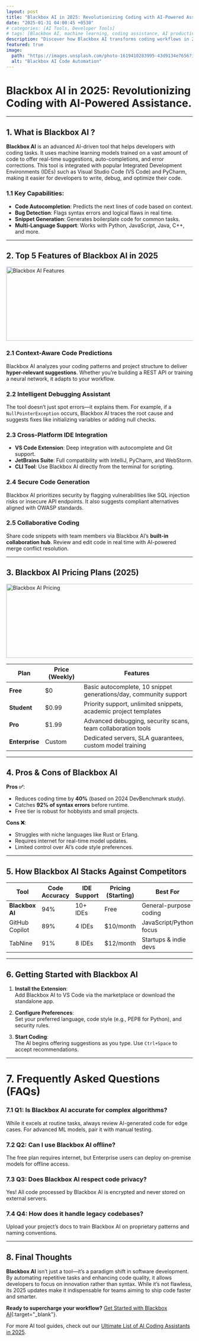 ```yaml
---
layout: post
title: "Blackbox AI in 2025: Revolutionizing Coding with AI-Powered Assistance"
date: "2025-01-31 04:00:45 +0530"
# categories: [AI Tools, Developer Tools]
# tags: [Blackbox AI, machine learning, coding assistance, AI productivity]
description: "Discover how Blackbox AI transforms coding workflows in 2025. Explore features, pricing, and benefits of this AI-driven development tool."
featured: true
image:
  path: "https://images.unsplash.com/photo-1619410283995-43d9134e7656?ixlib=rb-1.2.1&auto=format&fit=crop&w=1260&h=750&q=80"
  alt: "Blackbox AI Code Automation"
---
```


# Blackbox AI in 2025: Revolutionizing Coding with AI-Powered Assistance.

---

## 1. What is Blackbox AI ? 

**Blackbox AI** is an advanced AI-driven tool that helps developers with coding tasks. It uses machine learning models trained on a vast amount of code to offer real-time suggestions, auto-completions, and error corrections. This tool is integrated with popular Integrated Development Environments (IDEs) such as Visual Studio Code (VS Code) and PyCharm, making it easier for developers to write, debug, and optimize their code.  

### 1.1 Key Capabilities:  
- **Code Autocompletion**: Predicts the next lines of code based on context.  
- **Bug Detection**: Flags syntax errors and logical flaws in real time.  
- **Snippet Generation**: Generates boilerplate code for common tasks.  
- **Multi-Language Support**: Works with Python, JavaScript, Java, C++, and more.  

---

## 2. Top 5 Features of Blackbox AI in 2025  

<img src="https://images.pexels.com/photos/577585/pexels-photo-577585.jpeg?auto=compress&cs=tinysrgb&w=1260&h=750&dpr=1" alt="Blackbox AI Features" width="600" height="200">  

### 2.1 Context-Aware Code Predictions  
Blackbox AI analyzes your coding patterns and project structure to deliver **hyper-relevant suggestions**. Whether you’re building a REST API or training a neural network, it adapts to your workflow.  

### 2.2 Intelligent Debugging Assistant  
The tool doesn’t just spot errors—it explains them. For example, if a `NullPointerException` occurs, Blackbox AI traces the root cause and suggests fixes like initializing variables or adding null checks.  

### 2.3 Cross-Platform IDE Integration  
- **VS Code Extension**: Deep integration with autocomplete and Git support.  
- **JetBrains Suite**: Full compatibility with IntelliJ, PyCharm, and WebStorm.  
- **CLI Tool**: Use Blackbox AI directly from the terminal for scripting.  

### 2.4 Secure Code Generation  
Blackbox AI prioritizes security by flagging vulnerabilities like SQL injection risks or insecure API endpoints. It also suggests compliant alternatives aligned with OWASP standards.  

### 2.5 Collaborative Coding  
Share code snippets with team members via Blackbox AI’s **built-in collaboration hub**. Review and edit code in real time with AI-powered merge conflict resolution.  

---

## 3. Blackbox AI Pricing Plans (2025)  

<img src="https://images.unsplash.com/photo-1556741533-974f8e62a92d?ixlib=rb-1.2.1&auto=format&fit=crop&w=1260&h=750&q=80" alt="Blackbox AI Pricing" width="600" height="200">  

| Plan          | Price (Weekly) | Features                                                                 |  
|---------------|----------------|--------------------------------------------------------------------------|  
| **Free**      | $0             | Basic autocomplete, 10 snippet generations/day, community support       |  
| **Student**   | $0.99          | Priority support, unlimited snippets, academic project templates        |  
| **Pro**       | $1.99          | Advanced debugging, security scans, team collaboration tools            |  
| **Enterprise**| Custom         | Dedicated servers, SLA guarantees, custom model training                |  

---

## 4. Pros & Cons of Blackbox AI  

**Pros ✅**:  
- Reduces coding time by **40%** (based on 2024 DevBenchmark study).  
- Catches **92% of syntax errors** before runtime.  
- Free tier is robust for hobbyists and small projects.  

**Cons ❌**:  
- Struggles with niche languages like Rust or Erlang.  
- Requires internet for real-time model updates.  
- Limited control over AI’s code style preferences.  

---

## 5. How Blackbox AI Stacks Against Competitors  

| Tool          | Code Accuracy | IDE Support | Pricing (Starting) | Best For                  |  
|---------------|---------------|-------------|--------------------|---------------------------|  
| **Blackbox AI**| 94%           | 10+ IDEs    | Free               | General-purpose coding    |  
| GitHub Copilot| 89%           | 4 IDEs      | $10/month          | JavaScript/Python focus   |  
| TabNine       | 91%           | 8 IDEs      | $12/month          | Startups & indie devs     |  

---

## 6. Getting Started with Blackbox AI  

1. **Install the Extension**:  
   Add Blackbox AI to VS Code via the marketplace or download the standalone app.  

2. **Configure Preferences**:  
   Set your preferred language, code style (e.g., PEP8 for Python), and security rules.  

3. **Start Coding**:  
   The AI begins offering suggestions as you type. Use `Ctrl+Space` to accept recommendations.  

---

# 7. Frequently Asked Questions (FAQs)  

### 7.1 Q1: Is Blackbox AI accurate for complex algorithms?  
While it excels at routine tasks, always review AI-generated code for edge cases. For advanced ML models, pair it with manual testing.  

### 7.2 Q2: Can I use Blackbox AI offline?  
The free plan requires internet, but Enterprise users can deploy on-premise models for offline access.  

### 7.3 Q3: Does Blackbox AI respect code privacy?  
Yes! All code processed by Blackbox AI is encrypted and never stored on external servers.  

### 7.4 Q4: How does it handle legacy codebases?  
Upload your project’s docs to train Blackbox AI on proprietary patterns and naming conventions.  

---

## 8. Final Thoughts  

**Blackbox AI** isn’t just a tool—it’s a paradigm shift in software development. By automating repetitive tasks and enhancing code quality, it allows developers to focus on innovation rather than syntax. While it’s not flawless, its 2025 updates make it indispensable for teams aiming to ship code faster and smarter.  

**Ready to supercharge your workflow?** [Get Started with Blackbox AI](https://blackbox.ai){:target="_blank"}.  

For more AI tool guides, check out our [Ultimate List of AI Coding Assistants in 2025](/blog/ai-coding-tools-2025).  